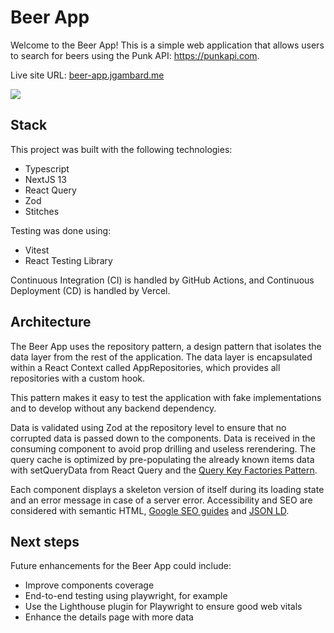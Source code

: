# Beer App

Welcome to the Beer App! This is a simple web application that allows users to search for beers using the Punk API: https://punkapi.com.

Live site URL: [beer-app.jgambard.me](https://beer-app.jgambard.me)  

![](https://i.imgur.com/8qcQQky.png)

## Stack

This project was built with the following technologies:

- Typescript
- NextJS 13
- React Query
- Zod
- Stitches

Testing was done using:

- Vitest
- React Testing Library

Continuous Integration (CI) is handled by GitHub Actions, and Continuous Deployment (CD) is handled by Vercel.

## Architecture

The Beer App uses the repository pattern, a design pattern that isolates the data layer from the rest of the application. The data layer is encapsulated within a React Context called AppRepositories, which provides all repositories with a custom hook.

This pattern makes it easy to test the application with fake implementations and to develop without any backend dependency.

Data is validated using Zod at the repository level to ensure that no corrupted data is passed down to the components. Data is received in the consuming component to avoid prop drilling and useless rerendering. The query cache is optimized by pre-populating the already known items data with setQueryData from React Query and the [Query Key Factories Pattern](https://tkdodo.eu/blog/effective-react-query-keys#use-query-key-factories).

Each component displays a skeleton version of itself during its loading state and an error message in case of a server error. Accessibility and SEO are considered with semantic HTML, [Google SEO guides](https://developers.google.com/search/docs/fundamentals/seo-starter-guide?hl=en) and [JSON LD](https://developers.google.com/search/docs/appearance/structured-data/intro-structured-data?hl=en).

## Next steps

Future enhancements for the Beer App could include:

- Improve components coverage
- End-to-end testing using playwright, for example
- Use the Lighthouse plugin for Playwright to ensure good web vitals
- Enhance the details page with more data
